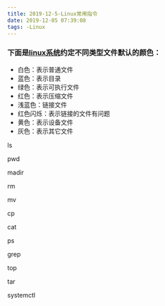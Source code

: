 ```yaml
---
title: 2019-12-5-Linux常用指令
date: 2019-12-05 07:39:08
tags: -Linux
---
```


### 下面是[linux系统](https://www.baidu.com/s?wd=linux系统&from=1012015a&fenlei=mv6quAkxTZn0IZRqIHckPjm4nH00T1dWmyfdmvnzPvD3PAm1m1D10ZwV5Hcvrjm3rH6sPfKWUMw85HfYnjn4nH6sgvPsT6KdThsqpZwYTjCEQLGCpyw9Uz4Bmy-bIi4WUvYETgN-TLwGUv3En1cvPWn4rHfvPWnsrHf4PW0d)约定不同类型文件默认的颜色：

- 白色：表示普通文件
- 蓝色：表示目录
- 绿色：表示可执行文件
- 红色：表示压缩文件
- 浅蓝色：链接文件
- 红色闪烁：表示链接的文件有问题
- 黄色：表示设备文件
- 灰色：表示其它文件

ls

pwd 

madir

rm

mv

cp

cat

ps

grep

top

tar 

systemctl



